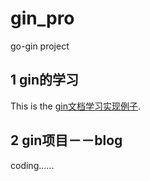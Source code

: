 # gin_pro
go-gin project

## 1 gin的学习

This is the [gin文档学习实现例子]( https://github.com/xingyushu/gin_pro/tree/master/gin_test "With a Title"). 

## 2 gin项目－－blog


coding......
